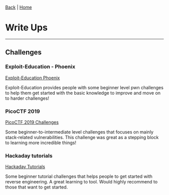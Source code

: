 [Back](WriteUpFrontPage.md) | [Home](../index.md)

# Write Ups
---

## Challenges

### Exploit-Education - Phoenix
[Exploit-Education Phoenix](exploiteducationphoenixwriteup.md)

Exploit-Education provides people with some beginner level pwn challenges to help them get started with the basic knowledge to improve and move on to harder challenges!

### PicoCTF 2019
[PicoCTF 2019 Challenges](PicoFrontPage.md)

Some beginner-to-intermediate level challenges that focuses on mainly stack-related vulnerabilities. This challenge was great as a stepping block to learning more incredible things!

### Hackaday tutorials
[Hackaday Tutorials](hackadaytutorialwriteups.md)

Some beginner tutorial challenges that helps people to get started with reverse engineering. A great learning to tool. Would
highly recommend to those that want to get started.
